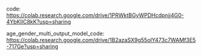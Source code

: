 code: https://colab.research.google.com/drive/1PRWktBGyWPDHcdpnjj4G0-4YbKlIC8kK?usp=sharing

age_gender_multi_output_model_code: https://colab.research.google.com/drive/1B2azaSX9g55olY473c7WAMf3E5-717Ge?usp=sharing
